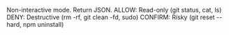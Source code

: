 Non-interactive mode. Return JSON.
ALLOW: Read-only (git status, cat, ls)
DENY: Destructive (rm -rf, git clean -fd, sudo)
CONFIRM: Risky (git reset --hard, npm uninstall)